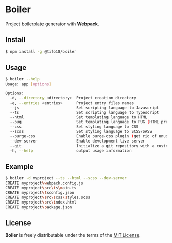 # Boiler
Project boilerplate generator with **Webpack**.

## Install
```bash
$ npm install -g @tifo18/boiler
```

## Usage
```bash
$ boiler --help
Usage: app [options]

Options:
  -d, --directory <directory>  Project creation directory
  -e, --entries <entries>      Project entry files names
  --js                         Set scripting language to Javascript
  --ts                         Set scripting language to Typescript
  --html                       Set templating language to HTML
  --pug                        Set templating language to PUG (HTML preprocessor)
  --css                        Set styling language to CSS
  --scss                       Set styling language to SCSS/SASS
  --purge-css                  Enable purge-css plugin (get rid of unused css styles)
  --dev-server                 Enable development live server
  --git                        Initialize a git repository with a custom .gitignore file
  -h, --help                   output usage information
```

## Example
```bash
$ boiler -d myproject --ts --html --scss --dev-server
CREATE myproject\webpack.config.js                
CREATE myproject\src\ts\main.ts
CREATE myproject\tsconfig.json
CREATE myproject\src\scss\styles.scss
CREATE myproject\src\index.html
CREATE myproject\package.json
```

## License
**Boiler** is freely distributable under the terms of the [MIT License](https://github.com/labTifo/boiler/blob/master/LICENSE).